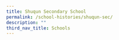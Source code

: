 ```yaml
---
title: Shuqun Secondary School
permalink: /school-histories/shuqun-sec/
description: ""
third_nav_title: Schools
---
```



